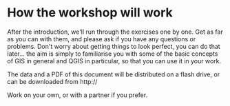 How the workshop will work
==========================

After the introduction, we'll run through the exercises one by one. Get as far as you can with them, and please ask if you have any questions or problems. Don't worry about getting things to look perfect, you can do that later... the aim is simply to familiarise you with some of the basic concepts of GIS in general and QGIS in particular, so that you can use it in your work.

The data and a PDF of this document will be distributed on a flash drive, or can be downloaded from http://

Work on your own, or with a partner if you prefer.
